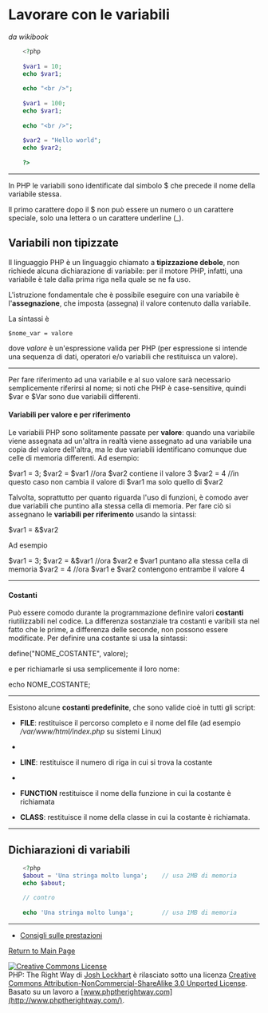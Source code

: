 # **Lavorare con le variabili**
*da wikibook*


```php
	<?php
	
	$var1 = 10;
	echo $var1;
	
	echo "<br />";
	
	$var1 = 100;
	echo $var1;
	
	echo "<br />";
	
	$var2 = "Hello world";
	echo $var2;
	
	?>
```

---


In PHP le variabili sono identificate dal simbolo $ che precede il nome della variabile stessa. 

Il primo carattere dopo il $ non può essere un numero o un carattere speciale, solo una lettera o un carattere underline (_).

## Variabili non tipizzate
Il linguaggio PHP è un linguaggio chiamato a **tipizzazione debole**, non richiede alcuna dichiarazione di variabile: per il
motore PHP, infatti, una variabile è tale dalla prima riga nella
quale se ne fa uso.

L'istruzione fondamentale che è possibile eseguire con una variabile è l'**assegnazione**, che imposta (assegna) il valore contenuto dalla variabile. 

La sintassi è

`$nome_var = valore`

dove _valore_ è un'espressione valida per PHP (per espressione si intende una sequenza di dati, operatori e/o variabili che restituisca un valore). 

---


Per fare riferimento ad una
variabile e al suo valore sarà necessario semplicemente riferirsi al
nome; si noti che PHP è case-sensitive, quindi $var e $Var sono due variabili differenti. 

#### **Variabili per valore e per riferimento**

Le variabili PHP sono solitamente passate per **valore**:
quando una variabile viene assegnata ad un'altra in realtà viene
assegnato ad una variabile una copia del valore dell'altra, ma le due
variabili identificano comunque due celle di memoria differenti. Ad
esempio:

$var1 = 3;
$var2 = $var1 //ora $var2 contiene il valore 3
$var2 = 4 //in questo caso non cambia il valore di $var1 ma solo quello di $var2

Talvolta, soprattutto per quanto
riguarda l'uso di funzioni, è comodo aver due variabili che puntino
alla stessa cella di memoria. Per fare ciò si assegnano le **variabili per riferimento** usando
la sintassi:

$var1 = &$var2

Ad esempio

$var1 = 3;
$var2 = &$var1 //ora $var2 e $var1 puntano alla stessa cella di memoria
$var2 = 4 //ora $var1 e $var2 contengono entrambe il valore 4

---


#### **Costanti**

Può essere comodo durante la programmazione definire valori **costanti**
riutilizzabili nel codice. La differenza sostanziale tra costanti e
varibili sta nel fatto che le prime, a differenza delle seconde, non
possono essere modificate. Per definire una costante si usa la
sintassi:

define("NOME_COSTANTE", valore);

e per richiamarle si usa
semplicemente il loro nome:

echo NOME_COSTANTE;

---


Esistono alcune **costanti predefinite**, che sono valide cioè in tutti gli script:


* __FILE__:
	restituisce il percorso completo e il nome del file (ad esempio _/var/www/html/index.php_ su sistemi Linux)  
- 

* __LINE__:
	restituisce il numero di riga in cui si trova la costante  
- 

* __FUNCTION__
	restituisce il nome della funzione in cui la costante è richiamata 

* __CLASS__:
	restituisce il nome della classe in cui la costante è richiamata.


---


Dichiarazioni di variabili
--------------------------

```php
    <?php
    $about = 'Una stringa molto lunga';    // usa 2MB di memoria
    echo $about;
    
    // contro
    
    echo 'Una stringa molto lunga';        // usa 1MB di memoria
```

---


*   [Consigli sulle prestazioni](http://web.archive.org/web/20140625191431/https://developers.google.com/speed/articles/optimizing-php)

[Return to Main Page](http://it.phptherightway.com/)

[![Creative Commons License](Le%20basi%20-%20PHP:%20La%20Retta%20Via_files/88x31.png)](http://creativecommons.org/licenses/by-nc-sa/3.0/)  
PHP: The Right Way di [Josh Lockhart](http://www.twitter.com/codeguy) è rilasciato sotto una licenza [Creative Commons Attribution-NonCommercial-ShareAlike 3.0 Unported License](http://creativecommons.org/licenses/by-nc-sa/3.0/).  
Basato su un lavoro a [www.phptherightway.com](http://www.phptherightway.com/).